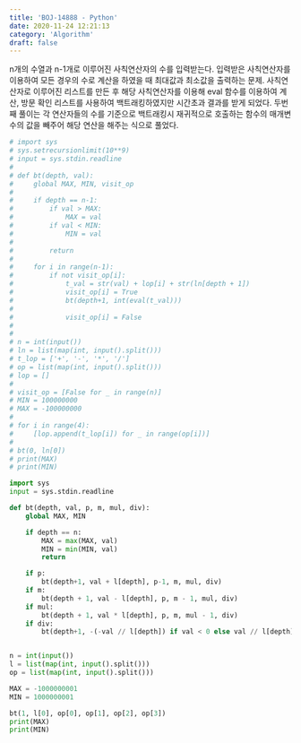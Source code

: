 ```yaml
---
title: 'BOJ-14888 - Python'
date: 2020-11-24 12:21:13
category: 'Algorithm'
draft: false
---
```

n개의 수열과 n-1개로 이루어진 사칙연산자의 수를 입력받는다. 입력받은 사칙연산자를 이용하여 모든 경우의 수로 계산을 하였을 때 최대값과 최소값을 출력하는 문제. 사칙연산자로 이루어진 리스트를 만든 후 해당 사칙연산자를 이용해 eval 함수를 이용하여 계산, 방문 확인 리스트를 사용하여 백트래킹하였지만 시간초과 결과를 받게 되었다. 두번째 풀이는 각 연산자들의 수를 기준으로 백트래킹시 재귀적으로 호출하는 함수의 매개변수의 값을 빼주어 해당 연산을 해주는 식으로 풀었다.
```python
# import sys
# sys.setrecursionlimit(10**9)
# input = sys.stdin.readline
#
# def bt(depth, val):
#     global MAX, MIN, visit_op
#
#     if depth == n-1:
#         if val > MAX:
#             MAX = val
#         if val < MIN:
#             MIN = val
#
#         return
#
#     for i in range(n-1):
#         if not visit_op[i]:
#             t_val = str(val) + lop[i] + str(ln[depth + 1])
#             visit_op[i] = True
#             bt(depth+1, int(eval(t_val)))
#
#             visit_op[i] = False
#
#
# n = int(input())
# ln = list(map(int, input().split()))
# t_lop = ['+', '-', '*', '/']
# op = list(map(int, input().split()))
# lop = []
#
# visit_op = [False for _ in range(n)]
# MIN = 100000000
# MAX = -100000000
#
# for i in range(4):
#     [lop.append(t_lop[i]) for _ in range(op[i])]
#
# bt(0, ln[0])
# print(MAX)
# print(MIN)

import sys
input = sys.stdin.readline

def bt(depth, val, p, m, mul, div):
    global MAX, MIN

    if depth == n:
        MAX = max(MAX, val)
        MIN = min(MIN, val)
        return

    if p:
        bt(depth+1, val + l[depth], p-1, m, mul, div)
    if m:
        bt(depth + 1, val - l[depth], p, m - 1, mul, div)
    if mul:
        bt(depth + 1, val * l[depth], p, m, mul - 1, div)
    if div:
        bt(depth+1, -(-val // l[depth]) if val < 0 else val // l[depth], p, m, mul, div - 1)


n = int(input())
l = list(map(int, input().split()))
op = list(map(int, input().split()))

MAX = -1000000001
MIN = 1000000001

bt(1, l[0], op[0], op[1], op[2], op[3])
print(MAX)
print(MIN)

```